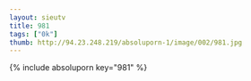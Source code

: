 ```yaml
--- 
layout: sieutv
title: 981
tags: ["0k"]
thumb: http://94.23.248.219/absoluporn-1/image/002/981.jpg
---
```

{% include absoluporn key="981" %} 
